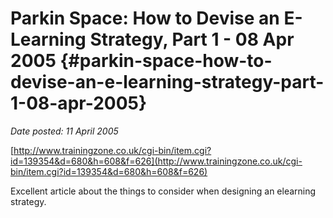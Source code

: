 # Parkin Space: How to Devise an E-Learning Strategy, Part 1 - 08 Apr 2005 {#parkin-space-how-to-devise-an-e-learning-strategy-part-1-08-apr-2005}

_Date posted: 11 April 2005_

[http://www.trainingzone.co.uk/cgi-bin/item.cgi?id=139354&d=680&h=608&f=626](http://www.trainingzone.co.uk/cgi-bin/item.cgi?id=139354&d=680&h=608&f=626)

Excellent article about the things to consider when designing an elearning strategy.